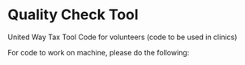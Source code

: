 # Quality Check Tool
United Way Tax Tool Code for volunteers (code to be used in clinics)

For code to work on machine, please do the following:

